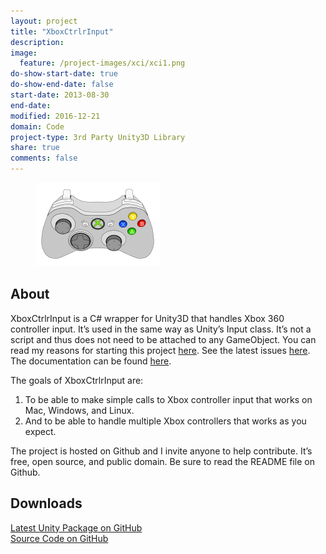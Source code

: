 ```yaml
---
layout: project
title: "XboxCtrlrInput"
description:
image:
  feature: /project-images/xci/xci1.png
do-show-start-date: true
do-show-end-date: false
start-date: 2013-08-30
end-date:
modified: 2016-12-21
domain: Code
project-type: 3rd Party Unity3D Library
share: true
comments: false
---
```


<figure>
	<img src="/_images/project-images/xci/xboxctrlr.png" alt="">
</figure>

## About

XboxCtrlrInput is a C# wrapper for Unity3D that handles Xbox 360 controller input. It’s used in the same way as Unity’s Input class. It’s not a script and thus does not need to be attached to any GameObject. You can read my reasons for starting this project [here](https://jibransyed.wordpress.com/2013/09/07/the-motivation-behind-xboxctrlrinput/). See the latest issues [here](https://github.com/JISyed/Unity-XboxCtrlrInput/issues?state=open). The documentation can be found [here](https://github.com/JISyed/Unity-XboxCtrlrInput/wiki/Coding-Reference).

The goals of XboxCtrlrInput are:

 1. To be able to make simple calls to Xbox controller input that works on Mac, Windows, and Linux.
 2. And to be able to handle multiple Xbox controllers that works as you expect.

The project is hosted on Github and I invite anyone to help contribute. It’s free, open source, and public domain. Be sure to read the README file on Github.


## Downloads

<div markdown="0"><a href="https://github.com/JISyed/Unity-XboxCtrlrInput/releases" class="btn">Latest Unity Package on GitHub</a></div>

<div markdown="0"><a href="https://github.com/JISyed/Unity-XboxCtrlrInput" class="btn">Source Code on GitHub</a></div>
